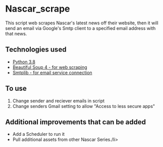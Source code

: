# Nascar_scrape

<p>This script web scrapes Nascar's latest news off their website, then it will send an email via Google's Smtp client to a specified email address with that news.</p>


## Technologies used
<ul>
  <li><a href="https://www.python.org/">Python 3.8</a></li>
  <li><a href="https://www.crummy.com/software/BeautifulSoup/bs4/doc/">Beautiful Soup 4 - for web scraping</a></li>
  <li><a href="https://docs.python.org/3/library/smtplib.html">Smtplib - for email service connection</a></li>
</ul>


## To use
<ol>
    <li>Change sender and reciever emails in script</li>
    <li>Change senders Gmail setting to allow "Access to less secure apps"</li>
</ol>


## Additional improvements that can be added
<ul>
    <li>Add a Scheduler to run it</li>
    <li>Pull additional assets from other Nascar Series./li>
</ul>
